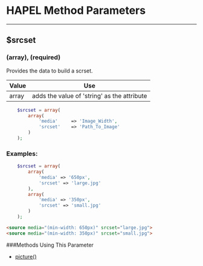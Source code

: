 # HAPEL Method Parameters

---

## $srcset
### (array), (required)

Provides the data to build a scrset.


Value      | Use
-----------|-------------
array      | adds the value of 'string' as the attribute

```php
    $srcset = array(
        array(
            'media'     => 'Image_Width',
            'srcset'    => 'Path_To_Image'
        )
    );
```


### Examples:

```php
    $srcset = array(
        array(
            'media' => '650px',
            'srcset' => 'large.jpg'
        ),
        array(
            'media' => '350px',
            'srcset' => 'small.jpg'
        )
    );
```
```html
<source media="(min-width: 650px)" srcset="large.jpg">
<source media="(min-width: 350px)" srcset="small.jpg">
```

###Methods Using This Parameter
* [picture()](../methods/picture.md)